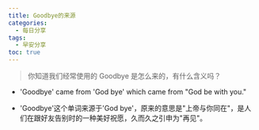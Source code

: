 ```yaml
---
title: Goodbye的来源
categories:
  - 每日分享
tags:
  - 早安分享
toc: true 
---
```



>你知道我们经常使用的 Goodbye 是怎么来的，有什么含义吗？

* 'Goodbye' came from 'God bye' which came from "God be with you."

* 'Goodbye'这个单词来源于'God bye'，原来的意思是"上帝与你同在"，是人们在跟好友告别时的一种美好祝愿，久而久之引申为"再见"。